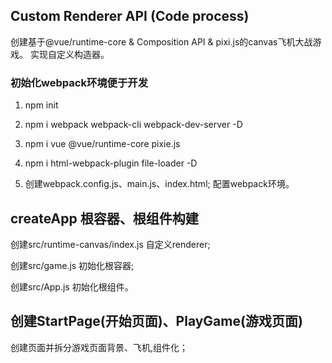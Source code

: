 ## Custom Renderer API (Code process)
创建基于@vue/runtime-core & Composition API & pixi.js的canvas飞机大战游戏。 实现自定义构造器。

### 初始化webpack环境便于开发

1. npm init 

2. npm i webpack webpack-cli webpack-dev-server -D

3. npm i vue @vue/runtime-core pixie.js

4. npm i html-webpack-plugin file-loader -D

5. 创建webpack.config.js、main.js、index.html; 配置webpack环境。

## createApp 根容器、根组件构建
创建src/runtime-canvas/index.js 自定义renderer;

创建src/game.js 初始化根容器;

创建src/App.js 初始化根组件。

## 创建StartPage(开始页面)、PlayGame(游戏页面)
创建页面并拆分游戏页面背景、飞机,组件化；




